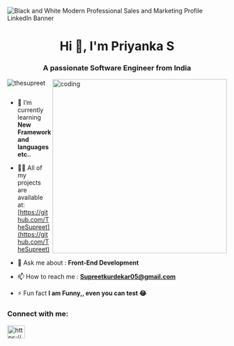![Black and White Modern Professional Sales and Marketing Profile LinkedIn Banner](https://github.com/user-attachments/assets/966d3eea-c0d5-449f-9d5d-93da32c135db)

<h1 align="center">Hi 👋, I'm Priyanka S</h1>
<h3 align="center">A passionate Software Engineer from India</h3>
<img align="right" alt="coding" width="400" src="https://user-images.githubusercontent.com/55389276/140866485-8fb1c876-9a8f-4d6a-98dc-08c4981eaf70.gif">
<p align="left"> <img src="https://komarev.com/ghpvc/?username=thesupreet&label=Profile%20views&color=0e75b6&style=flat" alt="thesupreet" /> </p>

<p align="left"> <a href="https://twitter.com/" target="blank"><img src="https://img.shields.io/twitter/follow/?logo=twitter&style=for-the-badge" alt="" /></a> </p>

- 🌱 I’m currently learning **New Framework and languages etc..**

- 👨‍💻 All of my projects are available at:  [https://github.com/TheSupreet](https://github.com/TheSupreet)

- 💬 Ask me about :    **Front-End Development**

- 📫 How to reach me :   **Supreetkurdekar05@gmail.com**

- ⚡ Fun fact **I am Funny,, even you can test 😂**

<h3 align="left">Connect with me:</h3>
<p align="left">
<a href="https://linkedin.com/in/https://www.linkedin.com/in/supreet-kurdekar-82b3ba242" target="blank"><img align="center" src="https://raw.githubusercontent.com/rahuldkjain/github-profile-readme-generator/master/src/images/icons/Social/linked-in-alt.svg" alt="https://www.linkedin.com/in/supreet-kurdekar-82b3ba242" height="30" width="40" /></a>
</p>

<!--
<h3 align="left">Languages and Tools:</h3>
<p>
 
**--  C/C++**  <br>
**--  PYTHON**   <br>
**--  JAVA**   <br>
**--  Front-End Development (HTML,CSS,JS)**   <br>
**--  PHP** <br>
**--  SQL** <br>
**--  FLASK FRAMEWORK**
</p>  -->  



